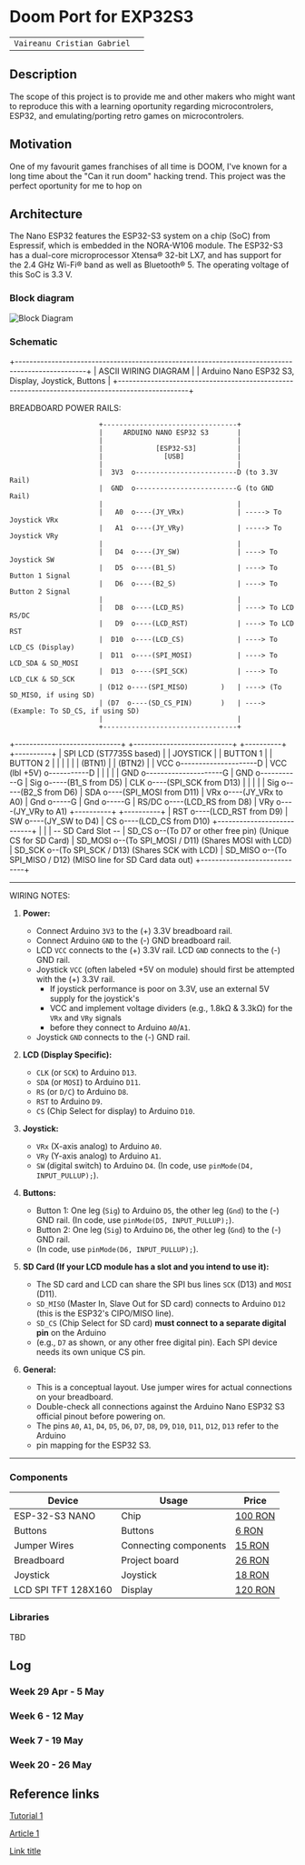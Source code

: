 # Doom Port for EXP32S3

| | |
|-|-|
|`Vaireanu Cristian Gabriel` |
## Description
The scope of this project is to provide me and other makers who might want to reproduce this with a learning oportunity
regarding microcontrolers, ESP32, and emulating/porting retro games on microcontrolers.

## Motivation
One of my favourit games franchises of all time is DOOM, I've known for a long time about the "Can it run doom" hacking
trend. This project was the perfect oportunity for me to hop on

## Architecture
The Nano ESP32 features the ESP32-S3 system on a chip (SoC) from Espressif, which is embedded in the NORA-W106 module. 
The ESP32-S3 has a dual-core microprocessor Xtensa® 32-bit LX7, and has support for the 2.4 GHz Wi-Fi® band as well 
as Bluetooth® 5. The operating voltage of this SoC is 3.3 V.


### Block diagram

![Block Diagram](schematics/block_diagram.png)

### Schematic
+-------------------------------------------------------------------------------------------------+
|                                   ASCII WIRING DIAGRAM                                          |
|                           Arduino Nano ESP32 S3, Display, Joystick, Buttons                     |
+-------------------------------------------------------------------------------------------------+

  BREADBOARD POWER RAILS:

                          +---------------------------------+
                          |     ARDUINO NANO ESP32 S3       |
                          |                                 |
                          |             [ESP32-S3]          |
                          |               [USB]             |
                          |                                 |
                          |  3V3  o-------------------------D (to 3.3V Rail)
                          |  GND  o-------------------------G (to GND Rail)
                          |                                 |
                          |   A0  o----(JY_VRx)             | -----> To Joystick VRx
                          |   A1  o----(JY_VRy)             | -----> To Joystick VRy
                          |                                 |
                          |   D4  o----(JY_SW)              | ----> To Joystick SW
                          |   D5  o----(B1_S)               | ----> To Button 1 Signal
                          |   D6  o----(B2_S)               | ----> To Button 2 Signal
                          |                                 |
                          |   D8  o----(LCD_RS)             | ----> To LCD RS/DC
                          |   D9  o----(LCD_RST)            | ----> To LCD RST
                          |  D10  o----(LCD_CS)             | ----> To LCD_CS (Display)
                          |  D11  o----(SPI_MOSI)           | ----> To LCD_SDA & SD_MOSI
                          |  D13  o----(SPI_SCK)            | ----> To LCD_CLK & SD_SCK
                          | (D12 o----(SPI_MISO)        )   | ----> (To SD_MISO, if using SD)
                          | (D7  o----(SD_CS_PIN)       )   | ----> (Example: To SD_CS, if using SD)
                          |                                 |
                          +---------------------------------+


+-----------------------------+        +---------------------------+       +----------+                 +----------+
|   SPI LCD (ST7735S based)   |        |        JOYSTICK           |       | BUTTON 1 |                 | BUTTON 2 |
|                             |        |                           |       |  (BTN1)  |                 |  (BTN2)  |
| VCC   o---------------------D        | VCC (lbl +5V) o-----------D       |          |                 |          |
| GND   o---------------------G        | GND           o-----------G       | Sig o-----(B1_S from D5)
| CLK   o----(SPI_SCK from D13)        |                           |       |          |                 | Sig o-----(B2_S from D6)
| SDA   o----(SPI_MOSI from D11)       | VRx           o----(JY_VRx to A0) | Gnd o-----G                | Gnd o-----G
| RS/DC o----(LCD_RS from D8)          | VRy           o----(JY_VRy to A1) +----------+                 +----------+
| RST   o----(LCD_RST from D9)         | SW            o----(JY_SW to D4)
| CS    o----(LCD_CS from D10)         +---------------------------+
|                             |
| -- SD Card Slot --
| SD_CS   o--(To D7 or other free pin)  (Unique CS for SD Card)
| SD_MOSI o--(To SPI_MOSI / D11)        (Shares MOSI with LCD)
| SD_SCK  o--(To SPI_SCK / D13)         (Shares SCK with LCD)
| SD_MISO o--(To SPI_MISO / D12)        (MISO line for SD Card data out)
+-----------------------------+


----------------------------------------------------------------------------------------------------
WIRING NOTES:

1.  **Power:**
    * Connect Arduino `3V3` to the (+) 3.3V breadboard rail.
    * Connect Arduino `GND` to the (-) GND breadboard rail.
    * LCD `VCC` connects to the (+) 3.3V rail. LCD `GND` connects to the (-) GND rail.
    * Joystick `VCC` (often labeled +5V on module) should first be attempted with the (+) 3.3V rail.
        * If joystick performance is poor on 3.3V, use an external 5V supply for the joystick's
        *  VCC and implement voltage dividers (e.g., 1.8kΩ & 3.3kΩ) for the `VRx` and `VRy` signals
        *   before they connect to Arduino `A0`/`A1`.
    * Joystick `GND` connects to the (-) GND rail.

2.  **LCD (Display Specific):**
    * `CLK` (or `SCK`) to Arduino `D13`.
    * `SDA` (or `MOSI`) to Arduino `D11`.
    * `RS` (or `D/C`) to Arduino `D8`.
    * `RST` to Arduino `D9`.
    * `CS` (Chip Select for display) to Arduino `D10`.

3.  **Joystick:**
    * `VRx` (X-axis analog) to Arduino `A0`.
    * `VRy` (Y-axis analog) to Arduino `A1`.
    * `SW` (digital switch) to Arduino `D4`. (In code, use `pinMode(D4, INPUT_PULLUP);`).

4.  **Buttons:**
    * Button 1: One leg (`Sig`) to Arduino `D5`, the other leg (`Gnd`) to the (-) GND rail.
    (In code, use `pinMode(D5, INPUT_PULLUP);`).
    * Button 2: One leg (`Sig`) to Arduino `D6`, the other leg (`Gnd`) to the (-) GND rail.
    *  (In code, use `pinMode(D6, INPUT_PULLUP);`).

5.  **SD Card (If your LCD module has a slot and you intend to use it):**
    * The SD card and LCD can share the SPI bus lines `SCK` (D13) and `MOSI` (D11).
    * `SD_MISO` (Master In, Slave Out for SD card) connects to Arduino `D12` (this is the ESP32's CIPO/MISO line).
    * `SD_CS` (Chip Select for SD card) **must connect to a separate digital pin** on the Arduino
    * (e.g., `D7` as shown, or any other free digital pin). Each SPI device needs its own unique CS pin.

6.  **General:**
    * This is a conceptual layout. Use jumper wires for actual connections on your breadboard.
    * Double-check all connections against the Arduino Nano ESP32 S3 official pinout before powering on.
    * The pins `A0`, `A1`, `D4`, `D5`, `D6`, `D7`, `D8`, `D9`, `D10`, `D11`, `D12`, `D13` refer to the Arduino
    * pin mapping for the ESP32 S3.
----------------------------------------------------------------------------------------------------

### Components


<!-- This is just an example, fill in with your actual components -->

| Device | Usage | Price |
|--------|--------|-------|
| ESP-32-S3 NANO           |  Chip                 | [100 RON](roboRomania.ro) |
| Buttons                  | Buttons               | [6 RON](roboRomania.ro)  |
| Jumper Wires             | Connecting components | [15 RON](roboRomania.ro) |
| Breadboard               | Project board         | [26 RON](roboRomania.ro) |
| Joystick                 | Joystick              | [18 RON](roboRomania.ro) |
| LCD SPI TFT 128X160      | Display               | [120 RON](roboRomania.ro) |

### Libraries
TBD

## Log

<!-- write every week your progress here -->
### Week 29 Apr - 5 May
### Week 6 - 12 May

### Week 7 - 19 May

### Week 20 - 26 May

## Reference links

[Tutorial 1](https://www.hackster.io/naveenbskumar/yes-arduino-nano-esp32-can-play-doom-ccfde1)

[Article 1](https://www.explainthatstuff.com/induction-motors.html)

[Link title]((https://docs.espressif.com))
